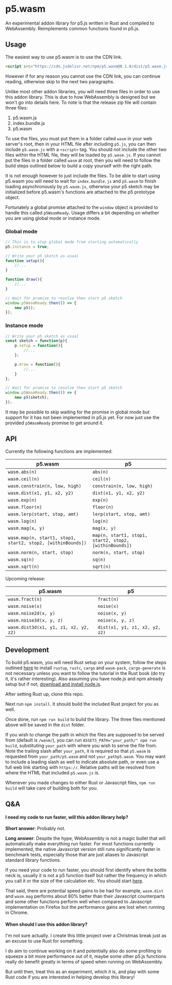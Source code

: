 # p5.wasm

An experimental addon library for p5.js written in Rust and compiled to WebAssembly. Reimplements common functions found in p5.js.

## Usage
The easiest way to use p5.wasm is to use the CDN link.
```html
<script src="https://cdn.jsdelivr.net/npm/p5.wasm@0.1.0/dist/p5.wasm.js"></script>
```

However if for any reason you cannot use the CDN link, you can continue reading, otherwise skip to the next two paragraphs.

Unlike most other addon libraries, you will need three files in order to use this addon library. This is due to how WebAssembly is designed but we won't go into details here. To note is that the release zip file will contain three files:

1. p5.wasm.js
2. index.bundle.js
3. p5.wasm

To use the files, you must put them in a folder called `wasm` in your web server's root, then in your HTML file after including `p5.js`, you can then include `p5.wasm.js` with a `<script>` tag. You should not include the other two files within the HTML file, they will be loaded by `p5.wasm.js`. If you cannot put the files in a folder called `wasm` at root, then you will need to follow the build steps outlined below to build a copy yourself with the right path.

It is not enough however to just include the files. To be able to start using p5.wasm you will need to wait for `index.bundle.js` and `p5.wasm` to finish loading asynchronously by `p5.wasm.js`, otherwise your p5 sketch may be initialized before p5.wasm's functions are attached to the p5 prototype object.

Fortunately a global promise attached to the `window` object is provided to handle this called `p5WasmReady`. Usage differs a bit depending on whether you are using global mode or instance mode.

### Global mode
```javascript
// This is to stop global mode from starting automatically
p5.instance = true;

// Write your p5 sketch as usual
function setup(){
	//...
}

function draw(){
	//...
}

// Wait for promise to resolve then start p5 sketch
window.p5WasmReady.then(() => {
	new p5();
});
```

### Instance mode
```javascript
// Write your p5 sketch as usual
const sketch = function(p){
	p.setup = function(){
		//...
	};

	p.draw = function(){
		//...
	}
};

// Wait for promise to resolve then start p5 sketch
window.p5WasmReady.then(() => {
	new p5(sketch);
});
```

It may be possible to skip waiting for the promise in global mode but support for it has not been implemented in p5.js yet. For now just use the provided `p5WasmReady` promise to get around it.

## API
Currently the following functions are implemented:

| p5.wasm                        | p5                        |
| ------------------------------ |---------------------------|
| `wasm.abs(n)`                  | `abs(n)`                  |
| `wasm.ceil(n)`                 | `ceil(n)`                 |
| `wasm.constrain(n, low, high)` | `constrain(n, low, high)` |
| `wasm.dist(x1, y1, x2, y2)`    | `dist(x1, y1, x2, y2)`    |
| `wasm.exp(n)`                  | `exp(n)`                  |
| `wasm.floor(n)`                | `floor(n)`                |
| `wasm.lerp(start, stop, amt)`  | `lerp(start, stop, amt)`  |
| `wasm.log(n)`                  | `log(n)`                  |
| `wasm.mag(x, y)`               | `mag(x, y)`               |
| `wasm.map(n, start1, stop1, start2, stop2, [withinBounds])` | `map(n, start1, stop1, start2, stop2, [withinBounds])` |
| `wasm.norm(n, start, stop)`    | `norm(n, start, stop)`    |
| `wasm.sq(n)`                   | `sq(n)`                   |
| `wasm.sqrt(n)`                 | `sqrt(n)`                 |

Upcoming release:

| p5.wasm                               | p5                             |
| ------------------------------------- |--------------------------------|
| `wasm.fract(n)`                       | `fract(n)`                     |
| `wasm.noise(x)`                       | `noise(x)`                     |
| `wasm.noise2d(x, y)`                  | `noise(x, y)`                  |
| `wasm.noise3d(x, y, z)`               | `noise(x, y, z)`               |
| `wasm.dist3d(x1, y1, z1, x2, y2, z2)` | `dist(x1, y1, z1, x2, y2, z2)` |


## Development
To build p5.wasm, you will need Rust setup on your system, follow the steps outlined [here](https://rustwasm.github.io/docs/book/game-of-life/setup.html) to install `rustup`, `rustc`, `cargo` and `wasm-pack`, `cargo-generate` is not necessary unless you want to follow the tutorial in the Rust book (do try it, it's rather interesting). Also assuming you have node.js and npm already setup but if not, [download and install node.js](https://nodejs.org/).

After setting Rust up, clone this repo.

Next run `npm install`. It should build the included Rust project for you as well.

Once done, run `npm run build` to build the library. The three files mentioned above will be saved in the `dist` folder.

If you wish to change the path in which the files are supposed to be served from (default is `/wasm/`), you can run `ASSETS_PATH="your_path/" npm run build`, substituting `your_path` with where you wish to serve the file from. Note the trailing slash after `your_path`, it is required so that `p5.wasm` is requested from `your_path/p5.wasm` and not `your_pathp5.wasm`. You may want to include a leading slash as well to indicate absolute path, or even use a full web link starting with `https://`. Relative paths will be resolved from where the HTML that included `p5.wasm.js` is.

Whenever you made changes to either Rust or Javascript files, `npm run build` will take care of building both for you.

## Q&A
#### I need my code to run faster, will this addon library help?

**Short answer**: Probably not.

**Long answer**: Despite the hype, WebAssembly is not a magic bullet that will automatically make everything run faster. For most functions currently implemented, the native Javascript version still runs significantly faster in benchmark tests, especially those that are just aliases to Javascript standard library functions.

If you need your code to run faster, you should first identify where the bottle neck is, usually it is not a p5 function itself but rather the frequency in which you call it or the size of the calculation etc. You should start [here](https://github.com/processing/p5.js/wiki/Optimizing-p5.js-Code-for-Performance).

That said, there are potential speed gains to be had for example, `wasm.dist` and `wasm.mag` performs about 80% better than their Javascript counterparts and some other functions perform well when compared to Javascript implementation on Firefox but the performance gains are lost when running in Chrome.


#### When should I use this addon library?

I'm not sure actually. I create this little project over a Christmas break just as an excuse to use Rust for something.

I do aim to continue working on it and potentially also do some profiling to squeeze a bit more performance out of it, maybe some other p5.js functions really do benefit greatly in terms of speed when running on WebAssembly.

But until then, treat this as an experiment, which it is, and play with some Rust code if you are interested in helping develop this library!